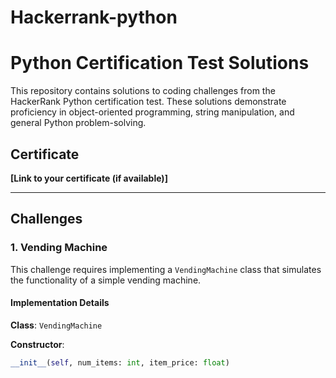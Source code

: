 # Hackerrank-python
# Python Certification Test Solutions

This repository contains solutions to coding challenges from the HackerRank Python certification test. These solutions demonstrate proficiency in object-oriented programming, string manipulation, and general Python problem-solving.

## Certificate  
**[Link to your certificate (if available)]**

---

## Challenges

### 1. Vending Machine

This challenge requires implementing a `VendingMachine` class that simulates the functionality of a simple vending machine.

#### Implementation Details

**Class**: `VendingMachine`

**Constructor**:  
```python
__init__(self, num_items: int, item_price: float)

